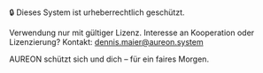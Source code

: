 🔒 Dieses System ist urheberrechtlich geschützt.

Verwendung nur mit gültiger Lizenz.
Interesse an Kooperation oder Lizenzierung? Kontakt: dennis.maier@aureon.system

AUREON schützt sich und dich – für ein faires Morgen.
